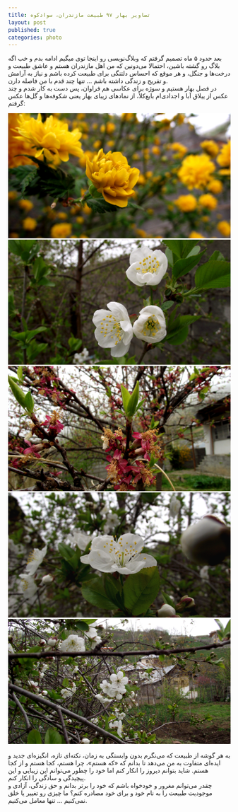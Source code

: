 ```yaml
---
title: تصاویر بهار ۹۷ طبیعت مازندران، سوادکوه
layout: post
published: true
categories: photo
---
```


بعد حدود ۵ ماه تصمیم گرفتم که وبلاگ‌نویسی رو اینجا توی میگیم ادامه بدم و خب اگه بلاگ رو گشته باشین، احتمالا می‌دونین که من اهل مازندران هستم و عاشق طبیعت و درخت‌ها و جنگل، و هر موقع که احساس دلتنگی برای طبیعت کرده باشم و نیاز به آرامش و تفریح و زندگی داشته باشم ... تنها چند قدم با من فاصله دارن.
<br>
	 در فصل بهار هستیم و سوژه برای عکاسی هم فراوان، پس دست به کار شدم و چند عکس از ییلاق آبا و  اجدادی‌ام بایع‌کلأ، از نمادهای زیبای بهار یعنی شکوفه‌ها و گل‌ها عکس گرفتم: 
<br>

![گل زرد روستای بایع‌کلا سوادکوه مازندران]( ../assets/img/post/bayekola-spring-97-1.JPG)
![شکوفه‌های آلبالو روستای بایع‌کلا سوادکوه مازندران]( ../assets/img/post/bayekola-spring-97-2.JPG)
![شکوفه‌های زرد آلو روستای بایع‌کلا سوادکوه مازندران](../assets/img/post/bayekola-spring-97-3.JPG)
![شکوفه‌های آلبالو روستای بایع‌کلا سوادکوه مازندران](../assets/img/post/bayekola-spring-97-4.JPG)
![شکوفه‌های آلبالو روستای بایع‌کلا سوادکوه مازندران](../assets/img/post/bayekola-spring-97-5.JPG)

به هر گوشه از طبیعت که می‌نگرم بدون وابستگی به زمان، نکته‌ای تازه، انگیزه‌ای جدید و ایده‌ای متفاوت به من می‌دهد تا بدانم که «که هستم»، چرا هستم، کجا هستم و از کجا هستم. شاید بتوانم دیروز را انکار کنم اما خود را چطور می‌توانم این زیبایی و این پیچیدگی و سادگی را انکار کنم. 
<br>
چقدر می‌توانم مغرور و خودخواه باشم که خود را برتر بدانم و حق زندگی، آزادی و موجودیت طبیعت را به نام خود و برای خود مصادره کنم؟ ما چیزی رو تغییر یا خلق نمی‌کنیم ... تنها معامل می‌کنیم.